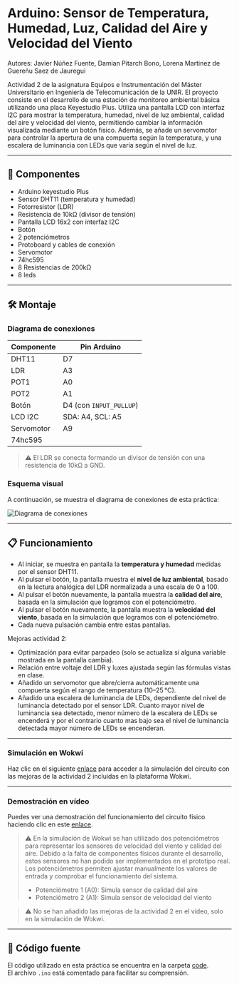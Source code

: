 # Arduino: Sensor de Temperatura, Humedad, Luz, Calidad del Aire y Velocidad del Viento

Autores: Javier Núñez Fuente, Damian Pitarch Bono, Lorena Martinez de Guereñu Saez de Jauregui

Actividad 2 de la asignatura Equipos e Instrumentación del Máster Universitario en Ingeniería de Telecomunicación de la UNIR.
El proyecto consiste en el desarrollo de una estación de monitoreo ambiental básica utilizando una placa Keyestudio Plus.
Utiliza una pantalla LCD con interfaz I2C para mostrar la temperatura, humedad, nivel de luz ambiental, calidad del aire y velocidad del viento, permitiendo cambiar la información visualizada mediante un botón físico. Además, se añade un servomotor para controlar la apertura de una compuerta según la temperatura, y una escalera de luminancia con LEDs que varía según el nivel de luz.

---

## 🔧 Componentes

- Arduino keyestudio Plus
- Sensor DHT11 (temperatura y humedad)
- Fotorresistor (LDR)
- Resistencia de 10kΩ (divisor de tensión)
- Pantalla LCD 16x2 con interfaz I2C
- Botón
- 2 potenciómetros
- Protoboard y cables de conexión
- Servomotor
- 74hc595
- 8 Resistencias de 200kΩ
- 8 leds

---

## 🛠️ Montaje

### Diagrama de conexiones

| Componente | Pin Arduino |
|------------|-------------|
| DHT11      | D7          |
| LDR        | A3          |
| POT1       | A0          |
| POT2       | A1          |
| Botón      | D4 (con `INPUT_PULLUP`) |
| LCD I2C    | SDA: A4, SCL: A5 |
| Servomotor | A9 |
| 74hc595    | 


> ⚠️ El LDR se conecta formando un divisor de tensión con una resistencia de 10kΩ a GND.

### Esquema visual

A continuación, se muestra el diagrama de conexiones de esta práctica:

![Diagrama de conexiones](https://github.com/user-attachments/assets/3c31a3c8-d40d-4864-a839-e78fe061486d)

---

## 📋 Funcionamiento

- Al iniciar, se muestra en pantalla la **temperatura y humedad** medidas por el sensor DHT11.
- Al pulsar el botón, la pantalla muestra el **nivel de luz ambiental**, basado en la lectura analógica del LDR normalizada a una escala de 0 a 100.
- Al pulsar el botón nuevamente, la pantalla muestra la **calidad del aire**, basada en la simulación que logramos con el potenciómetro.
- Al pulsar el botón nuevamente, la pantalla muestra la **velocidad del viento**, basada en la simulación que logramos con el potenciómetro.
- Cada nueva pulsación cambia entre estas pantallas.

Mejoras actividad 2:

- Optimización para evitar parpadeo (solo se actualiza si alguna variable mostrada en la pantalla cambia).
- Relación entre voltaje del LDR y luxes ajustada según las fórmulas vistas en clase. 
- Añadido un servomotor que abre/cierra automáticamente una compuerta según el rango de temperatura (10–25 °C).
- Añadido una escalera de luminancia de LEDs, dependiente del nivel de luminancia detectado por el sensor LDR. Cuanto mayor nivel de luminancia sea detectado, menor número de la escalera de LEDs se encenderá y por el contrario cuanto mas bajo sea el nivel de luminancia detectada mayor número de LEDs se encenderan. 
---

### Simulación en Wokwi

Haz clic en el siguiente [enlace](https://wokwi.com/projects/432589094518943745) para acceder a la simulación del circuito con las mejoras de la actividad 2 incluidas en la plataforma Wokwi.
   
---

### Demostración en vídeo

Puedes ver una demostración del funcionamiento del circuito físico haciendo clic en este [enlace](demo_video.mp4).

> ⚠️ En la simulación de Wokwi se han utilizado dos potenciómetros para representar los sensores de velocidad del viento y calidad del aire. Debido a la falta de componentes físicos durante el desarrollo, estos sensores no han podido ser implementados en el prototipo real. Los potenciómetros permiten ajustar manualmente los valores de entrada y comprobar el funcionamiento del sistema.
>
>- Potenciómetro 1 (A0): Simula sensor de calidad del aire
>- Potenciómetro 2 (A1): Simula sensor de velocidad del viento

> ⚠️ No se han añadido las mejoras de la actividad 2 en el vídeo, solo en la simulación de Wokwi.

---

## 💾 Código fuente

El código utilizado en esta práctica se encuentra en la carpeta [code](/code/code.ino).  
El archivo `.ino` está comentado para facilitar su comprensión.
